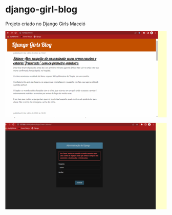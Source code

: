 # django-girl-blog
Projeto criado no Django Girls Maceió

![Demo](https://github.com/JamersonWalderson/django-girl-blog/blob/master/demo.gif)

![Demo](https://github.com/JamersonWalderson/django-girl-blog/blob/master/demo-admin.gif)
